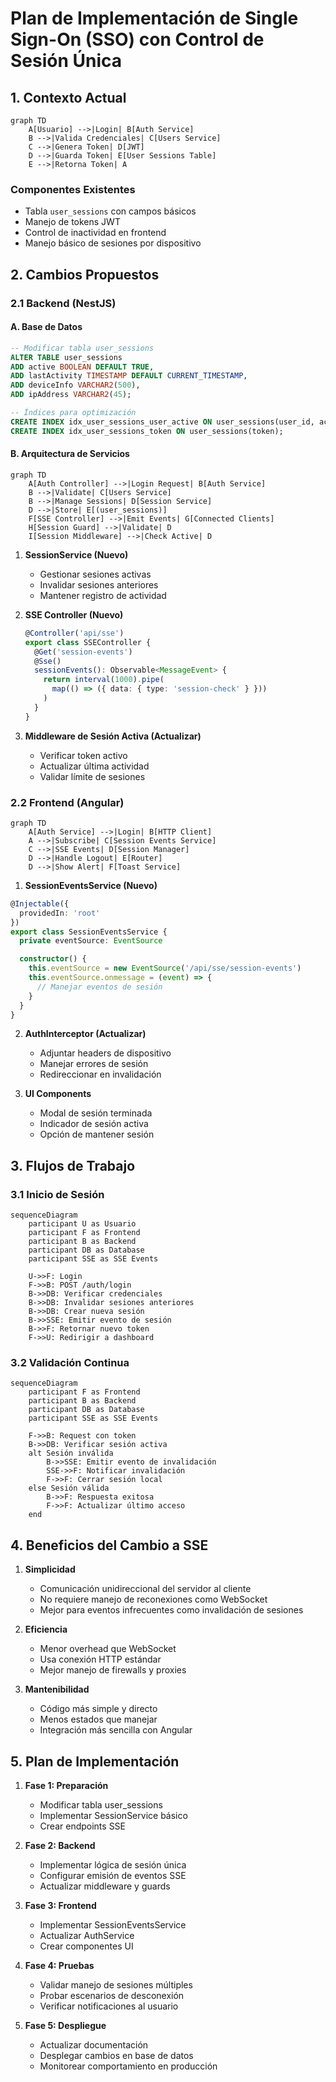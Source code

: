# Plan de Implementación de Single Sign-On (SSO) con Control de Sesión Única

## 1. Contexto Actual

```mermaid
graph TD
    A[Usuario] -->|Login| B[Auth Service]
    B -->|Valida Credenciales| C[Users Service]
    C -->|Genera Token| D[JWT]
    D -->|Guarda Token| E[User Sessions Table]
    E -->|Retorna Token| A
```

### Componentes Existentes

- Tabla `user_sessions` con campos básicos
- Manejo de tokens JWT
- Control de inactividad en frontend
- Manejo básico de sesiones por dispositivo

## 2. Cambios Propuestos

### 2.1 Backend (NestJS)

#### A. Base de Datos

```sql
-- Modificar tabla user_sessions
ALTER TABLE user_sessions
ADD active BOOLEAN DEFAULT TRUE,
ADD lastActivity TIMESTAMP DEFAULT CURRENT_TIMESTAMP,
ADD deviceInfo VARCHAR2(500),
ADD ipAddress VARCHAR2(45);

-- Índices para optimización
CREATE INDEX idx_user_sessions_user_active ON user_sessions(user_id, active);
CREATE INDEX idx_user_sessions_token ON user_sessions(token);
```

#### B. Arquitectura de Servicios

```mermaid
graph TD
    A[Auth Controller] -->|Login Request| B[Auth Service]
    B -->|Validate| C[Users Service]
    B -->|Manage Sessions| D[Session Service]
    D -->|Store| E[(user_sessions)]
    F[SSE Controller] -->|Emit Events| G[Connected Clients]
    H[Session Guard] -->|Validate| D
    I[Session Middleware] -->|Check Active| D
```

1. **SessionService (Nuevo)**

   - Gestionar sesiones activas
   - Invalidar sesiones anteriores
   - Mantener registro de actividad

2. **SSE Controller (Nuevo)**

   ```typescript
   @Controller('api/sse')
   export class SSEController {
     @Get('session-events')
     @Sse()
     sessionEvents(): Observable<MessageEvent> {
       return interval(1000).pipe(
         map(() => ({ data: { type: 'session-check' } }))
       )
     }
   }
   ```

3. **Middleware de Sesión Activa (Actualizar)**
   - Verificar token activo
   - Actualizar última actividad
   - Validar límite de sesiones

### 2.2 Frontend (Angular)

```mermaid
graph TD
    A[Auth Service] -->|Login| B[HTTP Client]
    A -->|Subscribe| C[Session Events Service]
    C -->|SSE Events| D[Session Manager]
    D -->|Handle Logout| E[Router]
    D -->|Show Alert| F[Toast Service]
```

1. **SessionEventsService (Nuevo)**

```typescript
@Injectable({
  providedIn: 'root'
})
export class SessionEventsService {
  private eventSource: EventSource

  constructor() {
    this.eventSource = new EventSource('/api/sse/session-events')
    this.eventSource.onmessage = (event) => {
      // Manejar eventos de sesión
    }
  }
}
```

2. **AuthInterceptor (Actualizar)**

   - Adjuntar headers de dispositivo
   - Manejar errores de sesión
   - Redireccionar en invalidación

3. **UI Components**
   - Modal de sesión terminada
   - Indicador de sesión activa
   - Opción de mantener sesión

## 3. Flujos de Trabajo

### 3.1 Inicio de Sesión

```mermaid
sequenceDiagram
    participant U as Usuario
    participant F as Frontend
    participant B as Backend
    participant DB as Database
    participant SSE as SSE Events

    U->>F: Login
    F->>B: POST /auth/login
    B->>DB: Verificar credenciales
    B->>DB: Invalidar sesiones anteriores
    B->>DB: Crear nueva sesión
    B->>SSE: Emitir evento de sesión
    B->>F: Retornar nuevo token
    F->>U: Redirigir a dashboard
```

### 3.2 Validación Continua

```mermaid
sequenceDiagram
    participant F as Frontend
    participant B as Backend
    participant DB as Database
    participant SSE as SSE Events

    F->>B: Request con token
    B->>DB: Verificar sesión activa
    alt Sesión inválida
        B->>SSE: Emitir evento de invalidación
        SSE->>F: Notificar invalidación
        F->>F: Cerrar sesión local
    else Sesión válida
        B->>F: Respuesta exitosa
        F->>F: Actualizar último acceso
    end
```

## 4. Beneficios del Cambio a SSE

1. **Simplicidad**

   - Comunicación unidireccional del servidor al cliente
   - No requiere manejo de reconexiones como WebSocket
   - Mejor para eventos infrecuentes como invalidación de sesiones

2. **Eficiencia**

   - Menor overhead que WebSocket
   - Usa conexión HTTP estándar
   - Mejor manejo de firewalls y proxies

3. **Mantenibilidad**
   - Código más simple y directo
   - Menos estados que manejar
   - Integración más sencilla con Angular

## 5. Plan de Implementación

1. **Fase 1: Preparación**

   - Modificar tabla user_sessions
   - Implementar SessionService básico
   - Crear endpoints SSE

2. **Fase 2: Backend**

   - Implementar lógica de sesión única
   - Configurar emisión de eventos SSE
   - Actualizar middleware y guards

3. **Fase 3: Frontend**

   - Implementar SessionEventsService
   - Actualizar AuthService
   - Crear componentes UI

4. **Fase 4: Pruebas**

   - Validar manejo de sesiones múltiples
   - Probar escenarios de desconexión
   - Verificar notificaciones al usuario

5. **Fase 5: Despliegue**
   - Actualizar documentación
   - Desplegar cambios en base de datos
   - Monitorear comportamiento en producción
